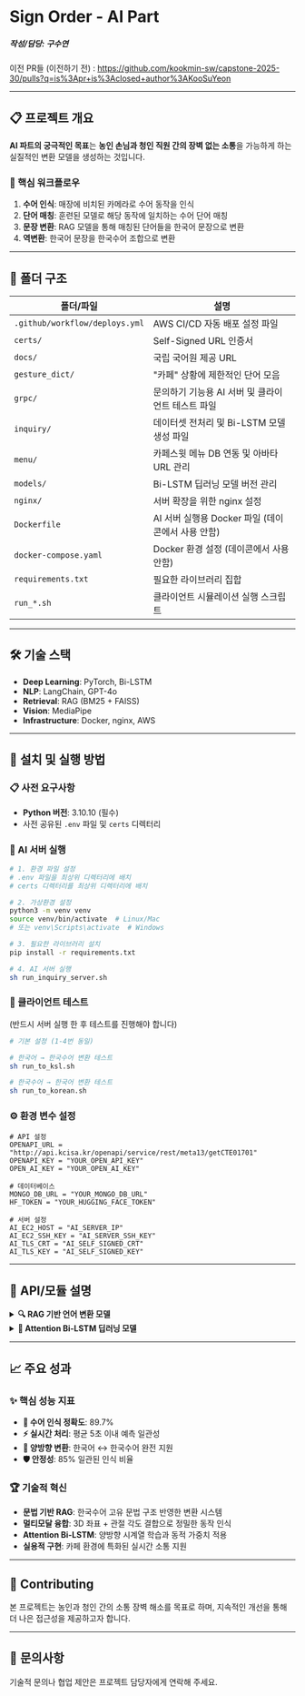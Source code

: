# Sign Order - AI Part

##### 작성/담당: 구수연

이전 PR들 (이전하기 전) : https://github.com/kookmin-sw/capstone-2025-30/pulls?q=is%3Apr+is%3Aclosed+author%3AKooSuYeon

---

## 📋 프로젝트 개요

**AI 파트의 궁극적인 목표**는 **농인 손님과 청인 직원 간의 장벽 없는 소통**을 가능하게 하는 실질적인 변환 모델을 생성하는 것입니다.

### 🔄 핵심 워크플로우

1. **수어 인식**: 매장에 비치된 카메라로 수어 동작을 인식
2. **단어 매칭**: 훈련된 모델로 해당 동작에 일치하는 수어 단어 매칭
3. **문장 변환**: RAG 모델을 통해 매칭된 단어들을 한국어 문장으로 변환
4. **역변환**: 한국어 문장을 한국수어 조합으로 변환

---

## 📁 폴더 구조

| 폴더/파일 | 설명 |
|-----------|------|
| `.github/workflow/deploys.yml` | AWS CI/CD 자동 배포 설정 파일 |
| `certs/` | Self-Signed URL 인증서 |
| `docs/` | 국립 국어원 제공 URL |
| `gesture_dict/` | "카페" 상황에 제한적인 단어 모음 |
| `grpc/` | 문의하기 기능용 AI 서버 및 클라이언트 테스트 파일 |
| `inquiry/` | 데이터셋 전처리 및 Bi-LSTM 모델 생성 파일 |
| `menu/` | 카페스윗 메뉴 DB 연동 및 아바타 URL 관리 |
| `models/` | Bi-LSTM 딥러닝 모델 버전 관리 |
| `nginx/` | 서버 확장을 위한 nginx 설정 |
| `Dockerfile` | AI 서버 실행용 Docker 파일 (데이콘에서 사용 안함) |
| `docker-compose.yaml` | Docker 환경 설정 (데이콘에서 사용 안함) |
| `requirements.txt` | 필요한 라이브러리 집합 |
| `run_*.sh` | 클라이언트 시뮬레이션 실행 스크립트 |

---

## 🛠 기술 스택

- **Deep Learning**: PyTorch, Bi-LSTM
- **NLP**: LangChain, GPT-4o
- **Retrieval**: RAG (BM25 + FAISS)
- **Vision**: MediaPipe
- **Infrastructure**: Docker, nginx, AWS

---

## 🚀 설치 및 실행 방법

### 📋 사전 요구사항

- **Python 버전**: 3.10.10 (필수)
- 사전 공유된 `.env` 파일 및 `certs` 디렉터리

### 🔧 AI 서버 실행

```bash
# 1. 환경 파일 설정
# .env 파일을 최상위 디렉터리에 배치
# certs 디렉터리를 최상위 디렉터리에 배치

# 2. 가상환경 설정
python3 -m venv venv
source venv/bin/activate  # Linux/Mac
# 또는 venv\Scripts\activate  # Windows

# 3. 필요한 라이브러리 설치
pip install -r requirements.txt

# 4. AI 서버 실행
sh run_inquiry_server.sh
```

### 🧪 클라이언트 테스트 
(반드시 서버 실행 한 후 테스트를 진행해야 합니다)

```bash
# 기본 설정 (1-4번 동일)

# 한국어 → 한국수어 변환 테스트
sh run_to_ksl.sh

# 한국수어 → 한국어 변환 테스트
sh run_to_korean.sh
```

### ⚙️ 환경 변수 설정

```env
# API 설정
OPENAPI_URL = "http://api.kcisa.kr/openapi/service/rest/meta13/getCTE01701"
OPENAPI_KEY = "YOUR_OPEN_API_KEY"
OPEN_AI_KEY = "YOUR_OPEN_AI_KEY"

# 데이터베이스
MONGO_DB_URL = "YOUR_MONGO_DB_URL"
HF_TOKEN = "YOUR_HUGGING_FACE_TOKEN"

# 서버 설정
AI_EC2_HOST = "AI_SERVER_IP"
AI_EC2_SSH_KEY = "AI_SERVER_SSH_KEY"
AI_TLS_CRT = "AI_SELF_SIGNED_CRT"
AI_TLS_KEY = "AI_SELF_SIGNED_KEY"
```

---

## 🔬 API/모듈 설명

<details>
<summary><strong>🔍 RAG 기반 언어 변환 모델</strong></summary>

### 한국수어문법 기반 RAG 모델

**한국어와 한국수어의 구조적 차이**를 해결하기 위해 RAG(Retrieval-Augmented Generation) 기반 모델을 개발했습니다.

#### 🎯 핵심 특징

- **문법적 맥락 참조**: 한국수어 어순(SOV), 복합어 처리, 위치성 표현 규칙 실시간 참조
- **앙상블 검색기**: BM25 + FAISS 결합으로 키워드 매칭과 의미적 유사성 동시 활용
- **최적화된 가중치**: BM25:FAISS = 0.3:0.7 비율로 의미적 유사성 중심 설정

#### 🔄 양방향 변환 시스템

##### 1️⃣ 한국어 → 한국수어 변환

- **문법 구조 재배열**: 의문문 유형 분기, 복합어 분해, 위치성 처리
- **제약된 출력**: 사전 정의된 수어 단어 집합 내에서만 출력
- **배치 유사도 계산**: 문장 임베딩 기반으로 의미상 유사한 단어 빠른 매칭

```
입력: "커피 한 잔 주세요"
처리: 문법 분석 → 수어 어순 변환 → 단어 매칭
출력: "커피 하나 주다"
```

##### 2️⃣ 한국수어 → 한국어 변환

- **구조 재배열**: 수어 시퀀스를 한국어 어순(SVO)에 맞게 변환
- **문맥 보존**: 비문형적 구성과 생략된 부분 자연스럽게 복원
- **의미 완성**: 복합어 통합 및 은유적 표현 해석

```
입력: "커피 하나 주다"
처리: 문맥 분석 → 어순 재배열 → 자연어 생성
출력: "커피 한 잔 주세요"
```

</details>

<details>
<summary><strong>🧠 Attention Bi-LSTM 딥러닝 모델</strong></summary>

### 동적 손동작 인식을 위한 딥러닝 모델

**실시간 수어 동작 인식**을 위해 Attention 메커니즘이 결합된 양방향 LSTM 모델을 구축했습니다.

#### 🔍 모델 구조

##### 1️⃣ 양방향 LSTM (Bi-LSTM)

**시계열 데이터의 양방향 정보 처리**로 수어 인식 정확도 향상

- **장기 의존 관계 학습**: LSTM의 게이트 구조로 기울기 소실 문제 해결
- **양방향 정보 활용**: 이전·이후 손동작 변화 패턴 동시 고려
- **의미 파악 강화**: 전체 동작 시퀀스를 고려한 정교한 의미 해석

##### 2️⃣ Attention 메커니즘

**중요한 동작에 가중치를 부여**하는 동적 참조 시스템

- **Query-Key-Value 구조**: Decoder가 Encoder의 hidden state를 동적 참조
- **시점별 가중치**: 핵심 움직임 프레임에 집중적 어텐션 적용
- **길이 가변 처리**: 개인차가 있는 수어 속도와 길이에 유연 대응

#### 📊 입력 데이터 구조 (78차원)

| 구성 요소 | 차원 | 설명 |
|-----------|------|------|
| **3D 관절 좌표** | 63차원 | MediaPipe로 추출한 21개 관절의 (x, y, z) 좌표 |
| **관절 간 각도** | 15차원 | 각 손가락별 3개 각도 × 5개 손가락 |

##### 🎯 관절 각도 데이터의 장점

- **개인차 완화**: 손 크기나 카메라 거리 영향 최소화
- **자세 정량화**: 손가락 굽힘 정도의 정밀한 수치 표현
- **안정성 향상**: 외부 환경 변화에 강건한 특징 추출

#### 📈 데이터 증강 기법

**제한된 수어 데이터의 다양성 확장**으로 모델 성능 향상

- **Temporal Jittering**: 프레임 순서 미세 조정으로 시간적 민감도 완화
- **가우시안 노이즈**: 실제 촬영 환경의 흔들림과 센서 오차 모사
- **각도 변화**: ±1~2도 범위의 자연스러운 손가락 움직임 반영
- **Temporal Stretching**: 개인별 동작 속도 차이 대응

#### 📊 성능 향상 결과

| 평가 지표 | 증강 적용 전 | 증강 적용 후 | 개선폭 |
|-----------|--------------|--------------|--------|
| **Top-1 정확도** | 82.3% | **89.7%** | **▲ +7.4%p** |
| **예측 일관성** | 1.6초 | **2.4초** | **▲ +0.8초** |
| **인식 안정성** | 68% | **85%** | **▲ +17%p** |

</details>

---

## 📈 주요 성과

### ✨ 핵심 성능 지표

- **🎯 수어 인식 정확도**: 89.7%
- **⚡ 실시간 처리**: 평균 5초 이내 예측 일관성
- **🔄 양방향 변환**: 한국어 ↔ 한국수어 완전 지원
- **🛡️ 안정성**: 85% 일관된 인식 비율

### 🏆 기술적 혁신

- **문법 기반 RAG**: 한국수어 고유 문법 구조 반영한 변환 시스템
- **멀티모달 융합**: 3D 좌표 + 관절 각도 결합으로 정밀한 동작 인식
- **Attention Bi-LSTM**: 양방향 시계열 학습과 동적 가중치 적용
- **실용적 구현**: 카페 환경에 특화된 실시간 소통 지원

---

## 🤝 Contributing

본 프로젝트는 농인과 청인 간의 소통 장벽 해소를 목표로 하며, 지속적인 개선을 통해 더 나은 접근성을 제공하고자 합니다.

---

## 📧 문의사항

기술적 문의나 협업 제안은 프로젝트 담당자에게 연락해 주세요.